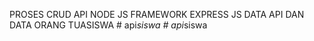 PROSES CRUD API NODE JS FRAMEWORK EXPRESS JS DATA API DAN DATA ORANG TUASISWA
#   a p i _ s i s w a  
 #   a p i _ s i s w a  
 